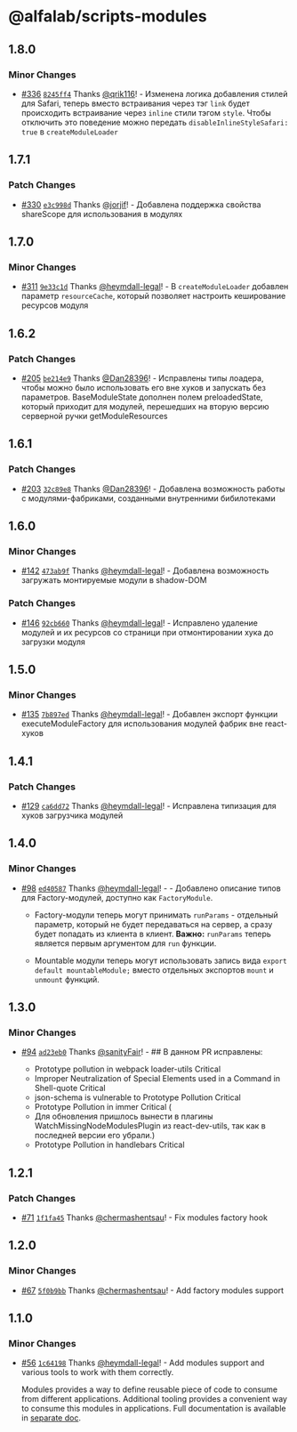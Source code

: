 # @alfalab/scripts-modules

## 1.8.0

### Minor Changes

-   [#336](https://github.com/core-ds/arui-scripts/pull/336) [`8245ff4`](https://github.com/core-ds/arui-scripts/commit/8245ff45110494e5b2353802a2b46d3c810ee1a9) Thanks [@qrik116](https://github.com/qrik116)! - Изменена логика добавления стилей для Safari, теперь вместо встраивания через тэг `link` будет происходить встраивание через `inline` стили тэгом `style`.
    Чтобы отключить это поведение можно передать `disableInlineStyleSafari: true` в `createModuleLoader`

## 1.7.1

### Patch Changes

-   [#330](https://github.com/core-ds/arui-scripts/pull/330) [`e3c998d`](https://github.com/core-ds/arui-scripts/commit/e3c998d4cd5cdae9b9565f7599847e0d547194aa) Thanks [@jorjif](https://github.com/jorjif)! - Добавлена поддержка свойства shareScope для использования в модулях

## 1.7.0

### Minor Changes

-   [#311](https://github.com/core-ds/arui-scripts/pull/311) [`9e33c1d`](https://github.com/core-ds/arui-scripts/commit/9e33c1d5bb675d7356eb8b5ebcfb0fe38050a630) Thanks [@heymdall-legal](https://github.com/heymdall-legal)! - В `createModuleLoader` добавлен параметр `resourceCache`, который позволяет настроить кеширование ресурсов модуля

## 1.6.2

### Patch Changes

-   [#205](https://github.com/core-ds/arui-scripts/pull/205) [`be214e9`](https://github.com/core-ds/arui-scripts/commit/be214e916ad537ecc57971d24f544c62b5b2f86d) Thanks [@Dan28396](https://github.com/Dan28396)! - Исправлены типы лоадера, чтобы можно было использовать его вне хуков и запускать без параметров. BaseModuleState дополнен полем preloadedState, который приходит для модулей, перешедших на вторую версию серверной ручки getModuleResources

## 1.6.1

### Patch Changes

-   [#203](https://github.com/core-ds/arui-scripts/pull/203) [`32c89e8`](https://github.com/core-ds/arui-scripts/commit/32c89e8e077270c951348e54ce9303b07d8e3ff6) Thanks [@Dan28396](https://github.com/Dan28396)! - Добавлена возможность работы с модулями-фабриками, созданными внутренними бибилотеками

## 1.6.0

### Minor Changes

-   [#142](https://github.com/core-ds/arui-scripts/pull/142) [`473ab9f`](https://github.com/core-ds/arui-scripts/commit/473ab9f0482c740741c7ed7ae6e926d5ae06feca) Thanks [@heymdall-legal](https://github.com/heymdall-legal)! - Добавлена возможность загружать монтируемые модули в shadow-DOM

### Patch Changes

-   [#146](https://github.com/core-ds/arui-scripts/pull/146) [`92cb660`](https://github.com/core-ds/arui-scripts/commit/92cb6606518f9226d0e61f3af755f3b1531946f5) Thanks [@heymdall-legal](https://github.com/heymdall-legal)! - Исправлено удаление модулей и их ресурсов со страници при отмонтировании хука до загрузки модуля

## 1.5.0

### Minor Changes

-   [#135](https://github.com/core-ds/arui-scripts/pull/135) [`7b897ed`](https://github.com/core-ds/arui-scripts/commit/7b897ed5ce4485d42c7d7ab7516038e802de9396) Thanks [@heymdall-legal](https://github.com/heymdall-legal)! - Добавлен экспорт функции executeModuleFactory для использования модулей фабрик вне react-хуков

## 1.4.1

### Patch Changes

-   [#129](https://github.com/core-ds/arui-scripts/pull/129) [`ca6dd72`](https://github.com/core-ds/arui-scripts/commit/ca6dd722843a82b550d78012a279f7ed59316809) Thanks [@heymdall-legal](https://github.com/heymdall-legal)! - Исправлена типизация для хуков загрузчика модулей

## 1.4.0

### Minor Changes

-   [#98](https://github.com/core-ds/arui-scripts/pull/98) [`ed40587`](https://github.com/core-ds/arui-scripts/commit/ed4058763981be72124be3f29269563df748b627) Thanks [@heymdall-legal](https://github.com/heymdall-legal)! - - Добавлено описание типов для Factory-модулей, доступно как `FactoryModule`.

    -   Factory-модули теперь могут принимать `runParams` - отдельный параметр, который не будет передаваться на сервер, а
        сразу будет попадать из клиента в клиент.
        **Важно:** `runParams` теперь является первым аргументом для `run` функции.

    -   Mountable модули теперь могут использовать запись вида `export default mountableModule;` вместо отдельных экспортов
        `mount` и `unmount` функций.

## 1.3.0

### Minor Changes

-   [#94](https://github.com/core-ds/arui-scripts/pull/94) [`ad23eb0`](https://github.com/core-ds/arui-scripts/commit/ad23eb09e75080a3828f04c9a30a72ea19ddde59) Thanks [@sanityFair](https://github.com/sanityFair)! - ## В данном PR исправлены:

    -   Prototype pollution in webpack loader-utils Critical
    -   Improper Neutralization of Special Elements used in a Command in Shell-quote Critical
    -   json-schema is vulnerable to Prototype Pollution Critical
    -   Prototype Pollution in immer Critical (
    -   Для обновления пришлось вынести в плагины WatchMissingNodeModulesPlugin из react-dev-utils, так как в последней версии его убрали.)
    -   Prototype Pollution in handlebars Critical

## 1.2.1

### Patch Changes

-   [#71](https://github.com/core-ds/arui-scripts/pull/71) [`1f1fa45`](https://github.com/core-ds/arui-scripts/commit/1f1fa45d9d634d59e92169e4931b38e4945f2f92) Thanks [@chermashentsau](https://github.com/chermashentsau)! - Fix modules factory hook

## 1.2.0

### Minor Changes

-   [#67](https://github.com/core-ds/arui-scripts/pull/67) [`5f0b9bb`](https://github.com/core-ds/arui-scripts/commit/5f0b9bbb2ed995a8888492b389a5ad340e783d0a) Thanks [@chermashentsau](https://github.com/chermashentsau)! - Add factory modules support

## 1.1.0

### Minor Changes

-   [#56](https://github.com/core-ds/arui-scripts/pull/56) [`1c64198`](https://github.com/core-ds/arui-scripts/commit/1c641989791c4ff1e7a20d05c115f8a1d7817e30) Thanks [@heymdall-legal](https://github.com/heymdall-legal)! - Add modules support and various tools to work with them correctly.

    Modules provides a way to define reusable piece of code to consume from different applications.
    Additional tooling provides a convenient way to consume this modules in applications.
    Full documentation is available in [separate doc](https://github.com/core-ds/arui-scripts/blob/master/packages/arui-scripts/docs/modules.md).
